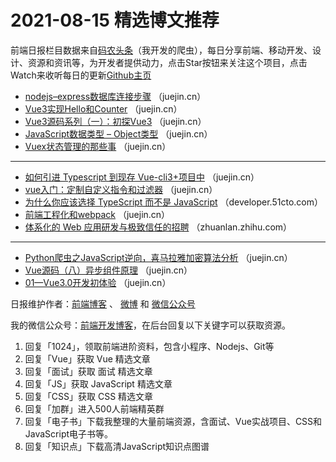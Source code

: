 # 2021-08-15 精选博文推荐

前端日报栏目数据来自[码农头条](http://hao.caibaojian.com.cn/)（我开发的爬虫），每日分享前端、移动开发、设计、资源和资讯等，为开发者提供动力，点击Star按钮来关注这个项目，点击Watch来收听每日的更新[Github主页](https://github.com/kujian/frontendDaily)
* [nodejs&#8211;express数据库连接步骤](https://juejin.cn/post/6996159617805860900) （juejin.cn）
* [Vue3实现Hello和Counter](https://juejin.cn/post/6996151455477006344) （juejin.cn）
* [Vue3源码系列（一）：初探Vue3](https://juejin.cn/post/6996150379389927432) （juejin.cn）
* [JavaScript数据类型 &#8211; Object类型](https://juejin.cn/post/6996147944533524488) （juejin.cn）
* [Vuex状态管理的那些事](https://juejin.cn/post/6996139680672514078) （juejin.cn）

***
* [如何引进 Typescript 到现存 Vue-cli3+项目中](https://juejin.cn/post/6996106955097899039) （juejin.cn）
* [vue入门：定制自定义指令和过滤器](https://juejin.cn/post/6996221037536870413) （juejin.cn）
* [为什么你应该选择 TypeScript 而不是 JavaScript](https://developer.51cto.com/art/202108/677915.htm) （developer.51cto.com）
* [前端工程化和webpack](https://juejin.cn/post/6996220925431513095) （juejin.cn）
* [体系化的 Web 应用研发与极致信任的招聘](https://zhuanlan.zhihu.com/p/395621272?hmsr=toutiao.io&utm_campaign=toutiao.io&utm_medium=toutiao.io&utm_source=toutiao.io) （zhuanlan.zhihu.com）

***
* [Python爬虫之JavaScript逆向，喜马拉雅加密算法分析](https://juejin.cn/post/6996187682321727518) （juejin.cn）
* [Vue源码（八）异步组件原理](https://juejin.cn/post/6996181756529344526) （juejin.cn）
* [01—Vue3.0开发初体验](https://juejin.cn/post/6996179329356922894) （juejin.cn）

日报维护作者：[前端博客](http://caibaojian.com.cn/) 、 [微博](http://weibo.com/kujian) 和 [微信公众号](https://open.weixin.qq.com/qr/code?username=caibaojian_com)

我的微信公众号：[前端开发博客](https://open.weixin.qq.com/qr/code?username=caibaojian_com)，在后台回复以下关键字可以获取资源。

1. 回复「1024」，领取前端进阶资料，包含小程序、Nodejs、Git等
2. 回复「Vue」获取 Vue 精选文章
3. 回复「面试」获取 面试 精选文章
4. 回复「JS」获取 JavaScript 精选文章
5. 回复「CSS」获取 CSS 精选文章
6. 回复「加群」进入500人前端精英群
7. 回复「电子书」下载我整理的大量前端资源，含面试、Vue实战项目、CSS和JavaScript电子书等。
8. 回复「知识点」下载高清JavaScript知识点图谱